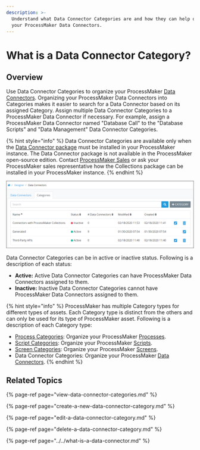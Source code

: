 ```yaml
---
description: >-
  Understand what Data Connector Categories are and how they can help organize
  your ProcessMaker Data Connectors.
---
```


# What is a Data Connector Category?

## Overview

Use Data Connector Categories to organize your ProcessMaker [Data Connectors](../../what-is-a-data-connector.md). Organizing your ProcessMaker Data Connectors into Categories makes it easier to search for a Data Connector based on its assigned Category. Assign multiple Data Connector Categories to a ProcessMaker Data Connector if necessary. For example, assign a ProcessMaker Data Connector named "Database Call" to the "Database Scripts" and "Data Management" Data Connector Categories.

{% hint style="info" %}
Data Connector Categories are available only when the [Data Connector package](../../../../package-development-distribution/package-a-connector/data-connector-package.md) must be installed in your ProcessMaker instance. The Data Connector package is not available in the ProcessMaker open-source edition. Contact [ProcessMaker Sales](https://www.processmaker.com/contact/) or ask your ProcessMaker sales representative how the Collections package can be installed in your ProcessMaker instance.
{% endhint %}

![&quot;Categories&quot; tab on the &quot;Data Connectors&quot; page displays all Data Connector Categories](../../../../.gitbook/assets/data-connector-categories-package.png)

Data Connector Categories can be in active or inactive status. Following is a description of each status:

* **Active:** Active Data Connector Categories can have ProcessMaker Data Connectors assigned to them.
* **Inactive:** Inactive Data Connector Categories cannot have ProcessMaker Data Connectors assigned to them.

{% hint style="info" %}
ProcessMaker has multiple Category types for different types of assets. Each Category type is distinct from the others and can only be used for its type of ProcessMaker asset. Following is a description of each Category type:

* [Process Categories](../../../viewing-processes/view-the-list-of-processes/manage-process-categories/what-is-a-process-category.md): Organize your ProcessMaker [Processes](../../../viewing-processes/what-is-a-process.md).
* [Script Categories](../../../scripts/manage-scripts/manage-script-categories/): Organize your ProcessMaker [Scripts](../../../scripts/what-is-a-script.md).
* [Screen Categories](../../../design-forms/manage-forms/manage-screen-categories/): Organize your ProcessMaker [Screens](../../../design-forms/what-is-a-form.md).
* Data Connector Categories: Organize your ProcessMaker [Data Connectors](../../what-is-a-data-connector.md).
{% endhint %}

## Related Topics

{% page-ref page="view-data-connector-categories.md" %}

{% page-ref page="create-a-new-data-connector-category.md" %}

{% page-ref page="edit-a-data-connector-category.md" %}

{% page-ref page="delete-a-data-connector-category.md" %}

{% page-ref page="../../what-is-a-data-connector.md" %}

